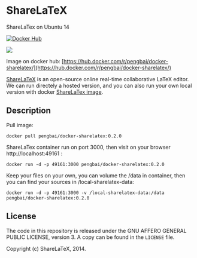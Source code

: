 ShareLaTeX
==========

ShareLaTex on Ubuntu 14

[![Docker Hub](https://img.shields.io/badge/docker-ready-blue.svg)](https://hub.docker.com/r/pengbai/docker-sharelatex/)

[![](https://badge.imagelayers.io/pengbai/docker-sharelatex:latest.svg)](https://imagelayers.io/?images=pengbai/docker-sharelatex:0.2.0 'Get your own badge on imagelayers.io')

Image on docker hub: [https://hub.docker.com/r/pengbai/docker-sharelatex/](https://hub.docker.com/r/pengbai/docker-sharelatex/)


[ShareLaTeX](https://www.sharelatex.com) is an open-source online real-time collaborative LaTeX editor. We can run directely a hosted version, and you can also run your own local version with docker [ShareLaTex image](https://hub.docker.com/r/pengbai/docker-sharelatex/).

Description
------------

Pull image:
```
docker pull pengbai/docker-sharelatex:0.2.0
```

ShareLaTex container run on port 3000, then visit on your browser http://localhost:49161 :
```
docker run -d -p 49161:3000 pengbai/docker-sharelatex:0.2.0
```

Keep your files on your own, you can volume the /data in container, then you can find your sources in /local-sharelatex-data:
```
docker run -d -p 49161:3000 -v /local-sharelatex-data:/data pengbai/docker-sharelatex:0.2.0
```




License
----

The code in this repository is released under the GNU AFFERO GENERAL PUBLIC LICENSE, version 3. A copy can be found in the `LICENSE` file.

Copyright (c) ShareLaTeX, 2014.
